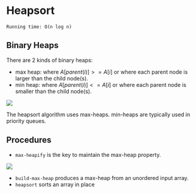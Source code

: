 # Heapsort

`Running time: O(n log n)`
## Binary Heaps
There are 2 kinds of binary heaps:
-  max heap: where $A[parent(i)] >= A[i]$ or where each parent node is larger than the child node(s).
- min heap: where $A[parent(i)] <= A[i]$ or where each parent node is smaller than the child node(s).

![](https://media.geeksforgeeks.org/wp-content/cdn-uploads/20221220165711/MinHeapAndMaxHeap1.png)

The heapsort algorithm uses max-heaps.  min-heaps are typically used in priority queues.

## Procedures

- `max-heapify` is the key to maintain the max-heap property.

![](https://cdn-images-1.medium.com/max/800/1*bmKBVEQpSaZBUaE_rMPy3Q.png)


- `build-max-heap` produces a max-heap from an unordered input array.
- `heapsort` sorts an array in place

